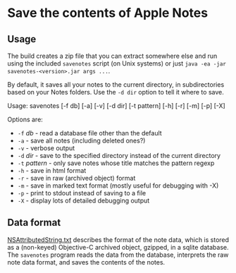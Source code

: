 # Save the contents of Apple Notes

## Usage

The build creates a zip file that you can extract somewhere else and run
using the included `savenotes` script (on Unix systems) or just
`java -ea -jar savenotes-<version>.jar args ...`.

By default, it saves all your notes to the current directory, in
subdirectories based on your Notes folders.  Use the `-d dir`
option to tell it where to save.

Usage: savenotes [-f db] [-a] [-v] [-d dir] [-t pattern] [-h] [-r] [-m] [-p] [-X]

Options are:

* `-f` *db* - read a database file other than the default
* `-a` - save all notes (including deleted ones?)
* `-v` - verbose output
* `-d` *dir* - save to the specified directory instead of the current directory
* `-t` *pattern* - only save notes whose title matches the pattern regexp
* `-h` - save in html format
* `-r` - save in raw (archived object) format
* `-m` - save in marked text format (mostly useful for debugging with -X)
* `-p` - print to stdout instead of saving to a file
* `-X` - display lots of detailed debugging output

## Data format

[NSAttributedString.txt](NSAttributedString.txt) describes the
format of the note data, which is stored as a (non-keyed) Objective-C
archived object, gzipped, in a sqlite database.
The `savenotes` program reads the data from the database, interprets
the raw note data format, and saves the contents of the notes.
